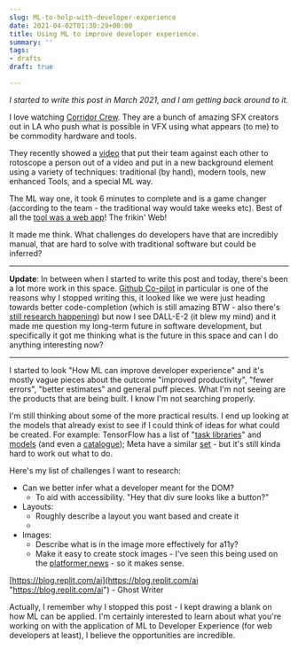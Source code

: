 ```yaml
---
slug: ML-to-help-with-developer-experience
date: 2021-04-02T01:30:29+00:00
title: Using ML to improve developer experience.
summary: ''
tags:
- drafts
draft: true

---
```

_I started to write this post in March 2021, and I am getting back around to it._

I love watching [Corridor Crew](https://www.youtube.com/channel/UCSpFnDQr88xCZ80N-X7t0nQ). They are a bunch of amazing SFX creators out in LA who push what is possible in VFX using what appears (to me) to be commodity hardware and tools.

They recently showed a [video](https://www.youtube.com/watch?v=fmJ74774RO8) that put their team against each other to rotoscope a person out of a video and put in a new background element using a variety of techniques: traditional (by hand), modern tools, new enhanced Tools, and a special ML way.

The ML way one, it took 6 minutes to complete and is a game changer (according to
the team - the traditional way would take weeks etc). Best of all the [tool was a web app](https://runwayml.com/green-screen/)! The frikin' Web!

It made me think. What challenges do developers have that are incredibly manual, that are hard to solve with traditional software but could be inferred?

***

**Update**: In between when I started to write this post and today, there's been a lot more work in this space. [Github Co-pilot](https://github.com/features/copilot) in particular is one of the reasons why I stopped writing this, it looked like we were just heading towards better code-completion (which is still amazing BTW - also there's [still research happening](https://ai.googleblog.com/2022/07/ml-enhanced-code-completion-improves.html)) but now I see DALL-E-2 (it blew my mind) and it made me question my long-term future in software development, but specifically it got me thinking what is the future in this space and can I do anything interesting now?

***

I started to look "How ML can improve developer experience" and it's mostly vague pieces about the outcome "improved productivity", "fewer errors", "better estimates" and general puff pieces. What I'm not seeing are the products that are being built. I know I'm not searching properly.

I'm still thinking about some of the more practical results. I end up looking at the models that already exist to see if I could think of ideas for what could be created. For example: TensorFlow has a list of "[task libraries](https://www.tensorflow.org/lite/inference_with_metadata/task_library/overview)" and [models](https://github.com/tensorflow/tfjs-models) (and even a [catalogue](https://tfhub.dev/)); Meta have a similar [set](https://ai.facebook.com/tools/#libraries-and-models) - but it's still kinda hard to work out what to do.

Here's my list of challenges I want to research:

* Can we better infer what a developer meant for the DOM?
  *  To aid with accessibility. "Hey that div sure looks like a button?"
* Layouts:
  * Roughly describe a layout you want based and create it
  * 
* Images:
  * Describe what is in the image more effectively for a11y?
  * Make it easy to create stock images - I've seen this being used on the [platformer.news](https://www.platformer.news/ "www.platformer.news/") - so it makes sense.

[https://blog.replit.com/ai](https://blog.replit.com/ai "https://blog.replit.com/ai") - Ghost Writer

Actually, I remember why I stopped this post - I kept drawing a blank on how ML can be applied. I'm certainly interested to learn about what you're working on with the application of ML to Developer Experience (for web developers at least), I believe the opportunities are incredible.